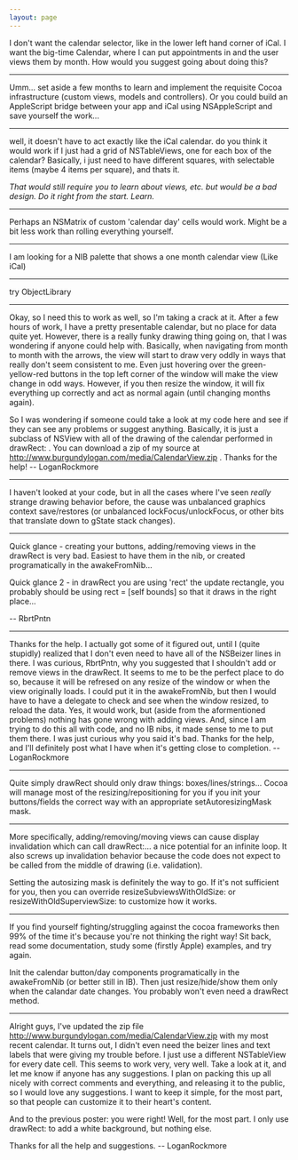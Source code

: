 ```yaml
---
layout: page
---
```


I don't want the calendar selector, like in the lower left hand corner of iCal.  I want the big-time Calendar, where I can put appointments in and the user views them by month.  How would you suggest going about doing this?

----

Umm... set aside a few months to learn and implement the requisite Cocoa infrastructure (custom views, models and controllers).
Or you could build an AppleScript bridge between your app and iCal using NSAppleScript and save yourself the work...

----

well, it doesn't have to act exactly like the iCal calendar.  do you think it would work if I just had a grid of NSTableViews, one for each box of the calendar?  Basically, i just need to have different squares, with selectable items (maybe 4 items per square), and thats it.

*That would still require you to learn about views, etc. but would be a bad design. Do it right from the start. Learn.*

----

Perhaps an NSMatrix of custom 'calendar day' cells would work.  Might be a bit less work than rolling everything yourself.

----

I am looking for a NIB palette that shows a one month calendar view (Like iCal)

----

try ObjectLibrary

----

Okay, so I need this to work as well, so I'm taking a crack at it.  After a few hours of work, I have a pretty presentable calendar, but no place for data quite yet.  However, there is a really funky drawing thing going on, that I was wondering if anyone could help with.  Basically, when navigating from month to month with the arrows, the view will start to draw very oddly in ways that really don't seem consistent to me.  Even just hovering over the green-yellow-red buttons in the top left corner of the window will make the view change in odd ways.  However, if you then resize the window, it will fix everything up correctly and act as normal again (until changing months again).

So I was wondering if someone could take a look at my code here and see if they can see any problems or suggest anything.  Basically, it is just a subclass of NSView with all of the drawing of the calendar performed in drawRect: .  You can download a zip of my source at http://www.burgundylogan.com/media/CalendarView.zip .  Thanks for the help!  -- LoganRockmore

----

I haven't looked at your code, but in all the cases where I've seen _really_ strange drawing behavior before, the cause was unbalanced graphics context save/restores (or unbalanced lockFocus/unlockFocus, or other bits that translate down to gState stack changes).

----

Quick glance - creating your buttons, adding/removing views in the drawRect is very bad. Easiest to have them in the nib, or created programatically in the awakeFromNib...

Quick glance 2 - in drawRect you are using 'rect' the update rectangle, you probably should be using rect = [self bounds] so that it draws in the right place...

-- RbrtPntn

----

Thanks for the help.  I actually got some of it figured out, until I (quite stupidly) realized that I don't even need to have all of the NSBeizer lines in there.  I was curious, RbrtPntn, why you suggested that I shouldn't add or remove views in the drawRect.  It seems to me to be the perfect place to do so, because it will be refresed on any resize of the window or when the view originally loads.  I could put it in the awakeFromNib, but then I would have to have a delegate to check and see when the window resized, to reload the data.  Yes, it would work, but (aside from the aformentioned problems) nothing has gone wrong with adding views.  And, since I am trying to do this all with code, and no IB nibs, it made sense to me to put them there.  I was just curious why you said it's bad.  Thanks for the help, and I'll definitely post what I have when it's getting close to completion.  -- LoganRockmore

----
Quite simply drawRect should only draw things: boxes/lines/strings... Cocoa will manage most of the resizing/repositioning for you if you init your buttons/fields the correct way with an appropriate setAutoresizingMask mask. 

----
More specifically, adding/removing/moving views can cause display invalidation which can call drawRect:... a nice potential for an infinite loop. It also screws up invalidation behavior because the code does not expect to be called from the middle of drawing (i.e. validation).

Setting the autosizing mask is definitely the way to go. If it's not sufficient for you, then you can override resizeSubviewsWithOldSize: or resizeWithOldSuperviewSize: to customize how it works.

----
If you find yourself fighting/struggling against the cocoa frameworks then 99% of the time it's because you're not thinking the right way!  Sit back, read some documentation, study some (firstly Apple) examples, and try again. 

Init the calendar button/day components programatically in the awakeFromNib (or better still in IB). Then just resize/hide/show them only when the calandar date changes. You probably won't even need a drawRect method.

----

Alright guys, I've updated the zip file http://www.burgundylogan.com/media/CalendarView.zip with my most recent calendar.  It turns out, I didn't even need the beizer lines and text labels that were giving my trouble before.  I just use a different NSTableView for every date cell.  This seems to work very, very well.  Take a look at it, and let me know if anyone has any suggestions.  I plan on packing this up all nicely with correct comments and everything, and releasing it to the public, so I would love any suggestions.  I want to keep it simple, for the most part, so that people can customize it to their heart's content.

And to the previous poster:  you were right!  Well, for the most part.  I only use drawRect: to add a white background, but nothing else.

Thanks for all the help and suggestions.  -- LoganRockmore
